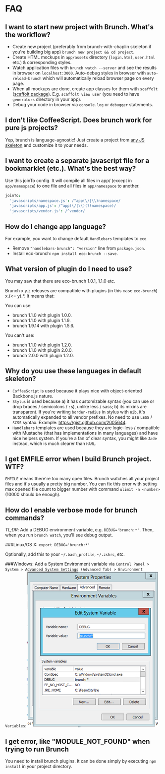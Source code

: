 # FAQ

## I want to start new project with Brunch. What's the workflow?

* Create new project (preferably from brunch-with-chaplin skeleton if you're building big app) `brunch new project && cd project`.
* Create HTML mockups in `app/assets` directory (`login.html`, `user.html` etc.) & corresponding styles.
* Watch application files with `brunch watch --server` and see the results in browser on `localhost:3000`. Auto-debug styles in browser with `auto-reload-brunch` which will automatically reload browser page on every page.
* When all mockups are done, create app classes for them with `scaffolt` ([scaffolt package](https://github.com/paulmillr/scaffolt)). E.g. `scaffolt view user` (you need to have `generators` directory in your app).
* Debug your code in browser via `console.log` or `debugger` statements.

## I don't like CoffeeScript. Does brunch work for pure js projects?

Yep, brunch is language-agnostic! Just create a project from [any JS skeleton](https://github.com/brunch/brunch/wiki/Skeletons) and customize it to your needs.

## I want to create a separate javascript file for a bookmarklet (etc.). What's the best way?

Use this joinTo config. It will compile all files in app/ (except in `app/namespace`) to one file and all files in `app/namespace` to another.

```coffeescript
joinTo:
  'javascripts/namespace.js': /^app(\/|\\)namespace/
  'javascripts/app.js': /^app(\/|\\)(?!namespace)/
  'javascripts/vendor.js': /^vendor/
```

## How do I change app language?

For example, you want to change default `Handlebars` templates to `eco`.

* Remove `"handlebars-brunch": "version"` line from `package.json`.
* Install eco-brunch: `npm install eco-brunch --save`.

## What version of plugin do I need to use?

You may saw that there are eco-brunch 1.0.1, 1.1.0 etc.

Brunch x.y.z releases are compatible with plugins (in this case `eco-brunch`) x.(<= y).*. It means that:

You can use:

* brunch 1.1.0 with plugin 1.0.0.
* brunch 1.1.0 with plugin 1.1.9.
* brunch 1.9.14 with plugin 1.5.6.

You can't use:

* brunch 1.1.0 with plugin 1.2.0.
* brunch 1.1.0 with plugin 2.0.0.
* brunch 2.0.0 with plugin 1.2.0.

## Why do you use these languages in default skeleton?

* `CoffeeScript` is used because it plays nice with object-oriented Backbone.js nature.
* `Stylus` is used because a) it has customizable syntax (you can use or drop braces / semicolons / `:`s), unlike less / sass; b) its mixins are transparent. If you're writing `border-radius` in stylus with `nib`, it's automatically expanded to all vendor prefixes. No need to use `LESS` / `SCSS` syntax. Example: https://gist.github.com/2005644.
* `Handlebars` templates are used because they are logic-less / compatible with Mustache (that has implementations in many languages) and have nice helpers system. If you're a fan of clear syntax, you might like `Jade` instead, which is much clearer than `HAML`.

## I get EMFILE error when I build Brunch project. WTF?

`EMFILE` means there're too many open files.
Brunch watches all your project files and it's usually a pretty big number.
You can fix this error with setting max opened file count to bigger number
with command `ulimit -n <number>` (10000 should be enough).

## How do I enable verbose mode for brunch commands?

*TL;DR*: Add a DEBUG environment variable, e.g. `DEBUG='brunch:*'`.
Then, when you run `brunch watch`, you'll see debug output.  

###Linux/OS X:
`export DEBUG='brunch:*'`

Optionally, add this to your `~/.bash_profile`, `~/.zshrc`, etc.

###Windows:
Add a System Environment variable via `Control Panel > System > Advanced System Settings (Advanced Tab) > Environment Variables`:
![Windows System Environment Variable](./windows.png?raw=true)

## I get error, like "MODULE_NOT_FOUND" when trying to run Brunch

You need to install brunch plugins. It can be done simply by executing `npm install` in your project directory.
